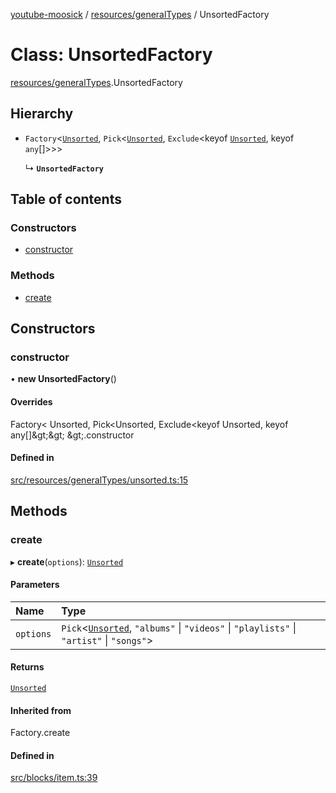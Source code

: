 [youtube-moosick](../README.md) / [resources/generalTypes](../modules/resources_generalTypes.md) / UnsortedFactory

# Class: UnsortedFactory

[resources/generalTypes](../modules/resources_generalTypes.md).UnsortedFactory

## Hierarchy

- `Factory`<[`Unsorted`](resources_generalTypes.Unsorted.md), `Pick`<[`Unsorted`](resources_generalTypes.Unsorted.md), `Exclude`<keyof [`Unsorted`](resources_generalTypes.Unsorted.md), keyof `any`[]\>\>\>

  ↳ **`UnsortedFactory`**

## Table of contents

### Constructors

- [constructor](resources_generalTypes.UnsortedFactory.md#constructor)

### Methods

- [create](resources_generalTypes.UnsortedFactory.md#create)

## Constructors

### constructor

• **new UnsortedFactory**()

#### Overrides

Factory&lt;
	Unsorted,
	Pick&lt;Unsorted, Exclude&lt;keyof Unsorted, keyof any[]\&gt;\&gt;
\&gt;.constructor

#### Defined in

[src/resources/generalTypes/unsorted.ts:15](https://github.com/EvasiveXkiller/youtube-moosick/blob/42733e8/src/resources/generalTypes/unsorted.ts#L15)

## Methods

### create

▸ **create**(`options`): [`Unsorted`](resources_generalTypes.Unsorted.md)

#### Parameters

| Name | Type |
| :------ | :------ |
| `options` | `Pick`<[`Unsorted`](resources_generalTypes.Unsorted.md), ``"albums"`` \| ``"videos"`` \| ``"playlists"`` \| ``"artist"`` \| ``"songs"``\> |

#### Returns

[`Unsorted`](resources_generalTypes.Unsorted.md)

#### Inherited from

Factory.create

#### Defined in

[src/blocks/item.ts:39](https://github.com/EvasiveXkiller/youtube-moosick/blob/42733e8/src/blocks/item.ts#L39)
